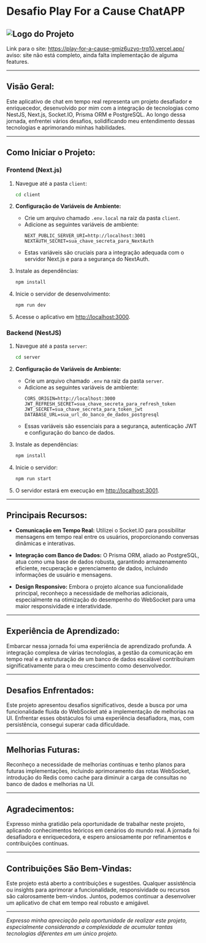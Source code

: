 # Desafio Play For a Cause ChatAPP


![Logo do Projeto](https://raw.githubusercontent.com/TRQ10/rdm.images/main/Header.jpg?token=GHSAT0AAAAAACLKQRBTH3GJRETIYUOKDHX6ZLTXU5Q)
---

Link para o site: https://play-for-a-cause-gmjz6uzyo-trq10.vercel.app/
aviso: site não está completo, ainda falta implementação de alguma features.

---

## Visão Geral:

Este aplicativo de chat em tempo real representa um projeto desafiador e enriquecedor, desenvolvido por mim com a integração de tecnologias como NestJS, Next.js, Socket.IO, Prisma ORM e PostgreSQL. Ao longo dessa jornada, enfrentei vários desafios, solidificando meu entendimento dessas tecnologias e aprimorando minhas habilidades.

---

## Como Iniciar o Projeto:

### Frontend (Next.js)

1. Navegue até a pasta `client`:
    ```bash
    cd client
    ```

2. **Configuração de Variáveis de Ambiente:**
    - Crie um arquivo chamado `.env.local` na raiz da pasta `client`.
    - Adicione as seguintes variáveis de ambiente:
        ```plaintext
        NEXT_PUBLIC_SERVER_URI=http://localhost:3001
        NEXTAUTH_SECRET=sua_chave_secreta_para_NextAuth
        ```
    - Estas variáveis são cruciais para a integração adequada com o servidor Next.js e para a segurança do NextAuth.

3. Instale as dependências:
    ```bash
    npm install
    ```

4. Inicie o servidor de desenvolvimento:
    ```bash
    npm run dev
    ```

5. Acesse o aplicativo em [http://localhost:3000](http://localhost:3000).

### Backend (NestJS)

1. Navegue até a pasta `server`:
    ```bash
    cd server
    ```

2. **Configuração de Variáveis de Ambiente:**
    - Crie um arquivo chamado `.env` na raiz da pasta `server`.
    - Adicione as seguintes variáveis de ambiente:
        ```plaintext
        CORS_ORIGIN=http://localhost:3000
        JWT_REFRESH_SECRET=sua_chave_secreta_para_refresh_token
        JWT_SECRET=sua_chave_secreta_para_token_jwt
        DATABASE_URL=sua_url_do_banco_de_dados_postgresql
        ```
    - Essas variáveis são essenciais para a segurança, autenticação JWT e configuração do banco de dados.

3. Instale as dependências:
    ```bash
    npm install
    ```

4. Inicie o servidor:
    ```bash
    npm run start
    ```

5. O servidor estará em execução em [http://localhost:3001](http://localhost:3001).

---

## Principais Recursos:

- **Comunicação em Tempo Real:** Utilizei o Socket.IO para possibilitar mensagens em tempo real entre os usuários, proporcionando conversas dinâmicas e interativas.

- **Integração com Banco de Dados:** O Prisma ORM, aliado ao PostgreSQL, atua como uma base de dados robusta, garantindo armazenamento eficiente, recuperação e gerenciamento de dados, incluindo informações de usuário e mensagens.

- **Design Responsivo:** Embora o projeto alcance sua funcionalidade principal, reconheço a necessidade de melhorias adicionais, especialmente na otimização do desempenho do WebSocket para uma maior responsividade e interatividade.

---

## Experiência de Aprendizado:

Embarcar nessa jornada foi uma experiência de aprendizado profunda. A integração complexa de várias tecnologias, a gestão da comunicação em tempo real e a estruturação de um banco de dados escalável contribuíram significativamente para o meu crescimento como desenvolvedor.

---

## Desafios Enfrentados:

Este projeto apresentou desafios significativos, desde a busca por uma funcionalidade fluida do WebSocket até a implementação de melhorias na UI. Enfrentar esses obstáculos foi uma experiência desafiadora, mas, com persistência, consegui superar cada dificuldade.

---

## Melhorias Futuras:

Reconheço a necessidade de melhorias contínuas e tenho planos para futuras implementações, incluindo aprimoramento das rotas WebSocket, introdução do Redis como cache para diminuir a carga de consultas no banco de dados e melhorias na UI.

---

## Agradecimentos:

Expresso minha gratidão pela oportunidade de trabalhar neste projeto, aplicando conhecimentos teóricos em cenários do mundo real. A jornada foi desafiadora e enriquecedora, e espero ansiosamente por refinamentos e contribuições contínuas.

---

## Contribuições São Bem-Vindas:

Este projeto está aberto a contribuições e sugestões. Qualquer assistência ou insights para aprimorar a funcionalidade, responsividade ou recursos são calorosamente bem-vindos. Juntos, podemos continuar a desenvolver um aplicativo de chat em tempo real robusto e amigável.

---

*Expresso minha apreciação pela oportunidade de realizar este projeto, especialmente considerando a complexidade de acumular tantas tecnologias diferentes em um único projeto.*
